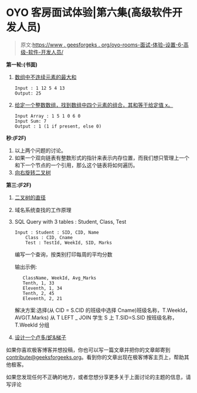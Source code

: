 # OYO 客房面试体验|第六集(高级软件开发人员)

> 原文:[https://www . geesforgeks . org/oyo-rooms-面试-体验-设置-6-高级-软件-开发人员/](https://www.geeksforgeeks.org/oyo-rooms-interview-experience-set-6-senior-software-developer/)

**第一轮:(书面)**

1.  [数组中不连续元素的最大和](https://practice.geeksforgeeks.org/problems/stickler-theif/0)

    ```
    Input : 1 12 5 4 13
    Output: 25
    ```

2.  [给定一个整数数组，找到数组中四个元素的组合，其和等于给定值 x。](https://practice.geeksforgeeks.org/problems/find-all-four-sum-numbers/0)

    ```
    Input Array : 1 5 1 0 6 0
    Input Sum: 7
    Output : 1 (1 if present, else 0)
    ```

**秒:(F2F)**

1.  以上两个问题的讨论。
2.  如果一个双向链表有整数形式的指针来表示内存位置，而我们想只管理上一个和下一个节点的一个引用，那么这个链表将如何遍历。
3.  [向右旋转二叉树](https://www.geeksforgeeks.org/flip-binary-tree/)

**第三:(F2F)**

1.  [二叉树的直径](https://practice.geeksforgeeks.org/problems/diameter-of-binary-tree/1)
2.  域名系统查找的工作原理
3.  SQL Query with 3 tables : Student, Class, Test

    ```
    Input : Student : SID, CID, Name
        Class : CID, Cname
        Test : TestId, WeekId, SID, Marks 
    ```

    编写一个查询，按类别打印每周的平均分数

    输出示例:

    ```
       ClassName, WeekId, Avg_Marks
       Tenth, 1, 33
       Eleventh, 1, 34
       Tenth, 2, 45
       Eleventh, 2, 21 
    ```

    解决方案:选择(从 CID = S.CID 的班级中选择 Cname)班级名称，T.WeekId，AVG(T.Marks)
    从 T LEFT _ JOIN 学生 S 上 T.SID=S.SID
    按班级名称，T.WeekId 分组

4.  [设计一个卢多/蛇&梯子](https://practice.geeksforgeeks.org/problems/snake-and-ladder-problem/0)

如果你喜欢极客博客并想投稿，你也可以写一篇文章并把你的文章邮寄到 contribute@geeksforgeeks.org。看到你的文章出现在极客博客主页上，帮助其他极客。

如果您发现任何不正确的地方，或者您想分享更多关于上面讨论的主题的信息，请写评论